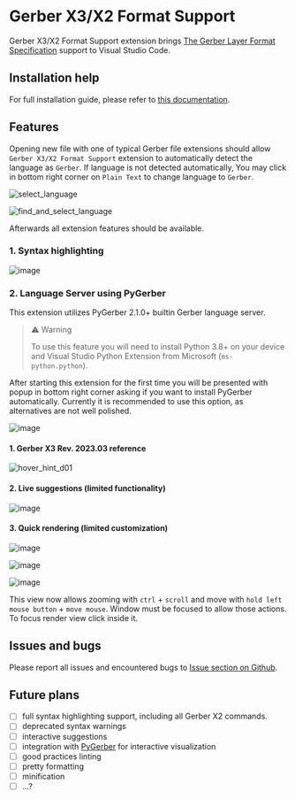 # Gerber X3/X2 Format Support

Gerber X3/X2 Format Support extension brings
[The Gerber Layer Format Specification](https://www.ucamco.com/files/downloads/file_en/456/gerber-layer-format-specification-revision-2023-03_en.pdf)
support to Visual Studio Code.

## Installation help

For full installation guide, please refer to
[this documentation](https://github.com/Argmaster/vscode-gerber-format-support/blob/main/INSTALLATION_GUIDE.md).

## Features

Opening new file with one of typical Gerber file extensions should allow
`Gerber X3/X2 Format Support` extension to automatically detect the language as
`Gerber`. If language is not detected automatically, You may click in bottom right
corner on `Plain Text` to change language to `Gerber`.

![select_language](https://github.com/Argmaster/vscode-gerber-format-support/assets/56170852/cb286a60-dad6-4bce-84cd-0c2e7ec2bd03)

![find_and_select_language](https://github.com/Argmaster/vscode-gerber-format-support/assets/56170852/e7edaa3c-91cf-46c6-8df7-03e5326e979b)

Afterwards all extension features should be available.

### 1. Syntax highlighting

![image](https://github.com/Argmaster/vscode-gerber-format-support/assets/56170852/b8406013-901b-4d47-9b9d-1871e40d11c5)

### 2. Language Server using PyGerber

This extension utilizes PyGerber 2.1.0+ builtin Gerber language server.

> ⚠️ Warning
>
> To use this feature you will need to install Python 3.8+ on your device and Visual
> Studio Python Extension from Microsoft (`ms-python.python`).

After starting this extension for the first time you will be presented with popup in
bottom right corner asking if you want to install PyGerber automatically. Currently it
is recommended to use this option, as alternatives are not well polished.

![image](https://github.com/Argmaster/vscode-gerber-format-support/assets/56170852/56f40939-de68-4dda-9b9a-281727b52720)

#### 1. Gerber X3 Rev. 2023.03 reference

![hover_hint_d01](https://github.com/Argmaster/vscode-gerber-format-support/assets/56170852/54b4cf45-45ac-4295-8f44-e034b9ae6d9e)

#### 2. Live suggestions (limited functionality)

![image](https://github.com/Argmaster/vscode-gerber-format-support/assets/56170852/f239d97f-aa63-4297-83a9-f3fab467b517)

#### 3. Quick rendering (limited customization)

![image](https://github.com/Argmaster/vscode-gerber-format-support/assets/56170852/64725da7-1e6e-4281-87a8-e4105d6b89f9)

![image](https://github.com/Argmaster/pygerber/assets/56170852/d9243480-ffd4-4d40-8f26-036f0179427a)

![image](https://github.com/Argmaster/pygerber/assets/56170852/d1f27dc6-a057-4c7b-b99a-fe80dfd9860e)

This view now allows zooming with `ctrl` + `scroll` and move with
`hold left mouse button` + `move mouse`. Window must be focused to allow those actions.
To focus render view click inside it.

## Issues and bugs

Please report all issues and encountered bugs to
[Issue section on Github](https://github.com/Argmaster/vscode-gerber-format-support/issues).

## Future plans

- [ ] full syntax highlighting support, including all Gerber X2 commands.
- [ ] deprecated syntax warnings
- [ ] interactive suggestions
- [ ] integration with [PyGerber](https://github.com/Argmaster/pygerber) for interactive
      visualization
- [ ] good practices linting
- [ ] pretty formatting
- [ ] minification
- [ ] ...?

